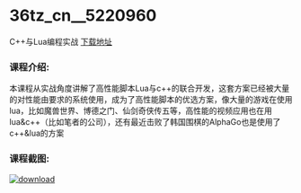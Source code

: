 # 36tz_cn__5220960
C++与Lua编程实战
[下载地址](http://www.36tz.cn/article/5220960 "下载地址")
### 课程介绍:
本课程从实战角度讲解了高性能脚本Lua与c++的联合开发，这套方案已经被大量的对性能由要求的系统使用，成为了高性能脚本的优选方案，像大量的游戏在使用lua，比如魔兽世界、博德之门、仙剑奇侠传五等，高性能的视频应用也在用lua&c++（比如笔者的公司），还有最近击败了韩国围棋的AlphaGo也是使用了 c++&lua的方案

### 课程截图:
[![download](http://36tz.cn/muke_img/2021_09_2-1.png "下载地址")](http://www.36tz.cn "下载地址")
